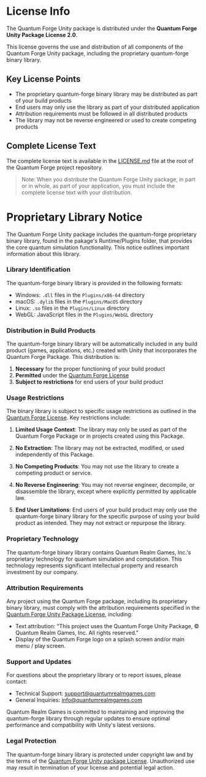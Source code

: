 # License Info

The <span class="brand-font">Quantum Forge</span> Unity package is distributed under the **Quantum Forge Unity Package License 2.0**.

This license governs the use and distribution of all components of the <span class="brand-font">Quantum Forge</span> Unity package, including the proprietary quantum-forge binary library.

## Key License Points

- The proprietary quantum-forge binary library may be distributed as part of your build products
- End users may only use the library as part of your distributed application
- Attribution requirements must be followed in all distributed products
- The library may not be reverse engineered or used to create competing products

## Complete License Text

The complete license text is available in the [LICENSE.md](https://github.com/quantum-realm-games/quantum-forge-unity-package/blob/main/LICENSE.md) file at the root of the <span class="brand-font">Quantum Forge</span> project repository.

> Note: When you distribute the <span class="brand-font">Quantum Forge</span> Unity package, in part or in whole, as part of your application, you must include the complete license text with your distribution.

# Proprietary Library Notice

The <span class="brand-font">Quantum Forge</span> Unity package includes the quantum-forge proprietary binary library, found in the pakage's Runtime/Plugins folder, that provides the core quantum simulation functionality. This notice outlines important information about this library.

### Library Identification

The quantum-forge binary library is provided in the following formats:
- Windows: `.dll` files in the `Plugins/x86-64` directory
- macOS: `.dylib` files in the `Plugins/MacOS` directory
- Linux: `.so` files in the `Plugins/Linux` directory
- WebGL: JavaScript files in the `Plugins/WebGL` directory

### Distribution in Build Products

The quantum-forge binary library will be automatically included in any build product (games, applications, etc.) created with Unity that incorporates the Quantum Forge Package. This distribution is:

1. **Necessary** for the proper functioning of your build product
2. **Permitted** under the [Quantum Forge License](https://github.com/quantum-realm-games/quantum-forge-unity-package/blob/main/LICENSE.md)
3. **Subject to restrictions** for end users of your build product

### Usage Restrictions

The binary library is subject to specific usage restrictions as outlined in the [Quantum Forge License](https://github.com/quantum-realm-games/quantum-forge-unity-package/blob/main/LICENSE.md). Key restrictions include:

1. **Limited Usage Context**: The library may only be used as part of the Quantum Forge Package or in projects created using this Package.

2. **No Extraction**: The library may not be extracted, modified, or used independently of this Package.

3. **No Competing Products**: You may not use the library to create a competing product or service.

4. **No Reverse Engineering**: You may not reverse engineer, decompile, or disassemble the library, except where explicitly permitted by applicable law.

5. **End User Limitations**: End users of your build product may only use the quantum-forge binary library for the specific purpose of using your build product as intended. They may not extract or repurpose the library.

### Proprietary Technology

The quantum-forge binary library contains Quantum Realm Games, Inc.'s proprietary technology for quantum simulation and computation. This technology represents significant intellectual property and research investment by our company.

### Attribution Requirements

Any project using the <span class="brand-font">Quantum Forge</span> package, including its proprietary binary library, must comply with the attribution requirements specified in the [Quantum Forge Unity Package License](https://github.com/quantum-realm-games/quantum-forge-unity-package/blob/main/LICENSE.md), including:

- Text attribution: "This project uses the Quantum Forge Unity Package, © Quantum Realm Games, Inc. All rights reserved."
- Display of the <span class="brand-font">Quantum Forge</span> logo on a splash screen and/or main menu / play screen.

### Support and Updates

For questions about the proprietary library or to report issues, please contact:
- Technical Support: support@quantumrealmgames.com
- General Inquiries: info@quantumrealmgames.com

Quantum Realm Games is committed to maintaining and improving the quantum-forge library through regular updates to ensure optimal performance and compatibility with Unity's latest versions.

### Legal Protection

The quantum-forge binary library is protected under copyright law and by the terms of the [<span class="brand-font">Quantum Forge</span> Unity package License](https://github.com/quantum-realm-games/quantum-forge-unity-package/blob/main/LICENSE.md). Unauthorized use may result in termination of your license and potential legal action.